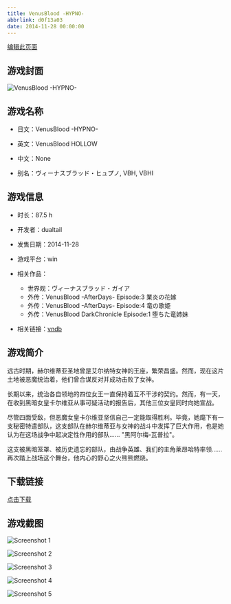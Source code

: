 ```yaml
---
title: VenusBlood -HYPNO-
abbrlink: d0f13a03
date: 2014-11-28 00:00:00
---
```

[编辑此页面](https://github.com/ACG-3/ADV3-source/blob/main/source/_posts/VenusBlood%20-HYPNO-.md)

## 游戏封面

![VenusBlood -HYPNO-](https://pan.timero.xyz/d/onedrive/img_lib_001/VenusBlood%20-HYPNO-_cover.avif)


## 游戏名称

- 日文：VenusBlood -HYPNO-
- 英文：VenusBlood HOLLOW
- 中文：None

- 别名：ヴィーナスブラッド・ヒュプノ, VBH, VBHI


## 游戏信息

- 时长：87.5 h
- 开发者：dualtail
- 发售日期：2014-11-28
- 游戏平台：win
- 相关作品：
   - 世界观：ヴィーナスブラッド・ガイア
   - 外传：VenusBlood -AfterDays- Episode:3 業炎の花嫁
   - 外传：VenusBlood -AfterDays- Episode:4 竜の歌姫
   - 外传：VenusBlood DarkChronicle Episode:1 堕ちた竜姉妹

- 相关链接：[vndb](https://vndb.org/v15641)


## 游戏简介

远古时期，赫尔维蒂亚圣地曾是艾尔纳特女神的王座，繁荣昌盛。然而，现在这片土地被恶魔统治着，他们曾合谋反对并成功击败了女神。

长期以来，统治各自领地的四位女王一直保持着互不干涉的契约。然而，有一天，在收到黑暗女皇卡尔维亚从事可疑活动的报告后，其他三位女皇同时向她宣战。

尽管四面受敌，但恶魔女皇卡尔维亚坚信自己一定能取得胜利。毕竟，她麾下有一支秘密特遣部队，这支部队在赫尔维蒂亚与女神的战斗中发挥了巨大作用，也是她认为在这场战争中起决定性作用的部队...... "黑阿尔梅-瓦普拉"。

这支被黑暗笼罩、被历史遗忘的部队，由战争英雄、我们的主角莱昂哈特率领......再次踏上战场这个舞台，他内心的野心之火熊熊燃烧。




## 下载链接

[点击下载](https://pan.timero.xyz/onedrive/adv_lib_001/VenusBlood%20-HYPNO-)


## 游戏截图


![Screenshot 1](https://pan.timero.xyz/d/onedrive/img_lib_001/VenusBlood%20-HYPNO-_Screenshot_1.avif)

![Screenshot 2](https://pan.timero.xyz/d/onedrive/img_lib_001/VenusBlood%20-HYPNO-_Screenshot_2.avif)

![Screenshot 3](https://pan.timero.xyz/d/onedrive/img_lib_001/VenusBlood%20-HYPNO-_Screenshot_3.avif)

![Screenshot 4](https://pan.timero.xyz/d/onedrive/img_lib_001/VenusBlood%20-HYPNO-_Screenshot_4.avif)

![Screenshot 5](https://pan.timero.xyz/d/onedrive/img_lib_001/VenusBlood%20-HYPNO-_Screenshot_5.avif)

